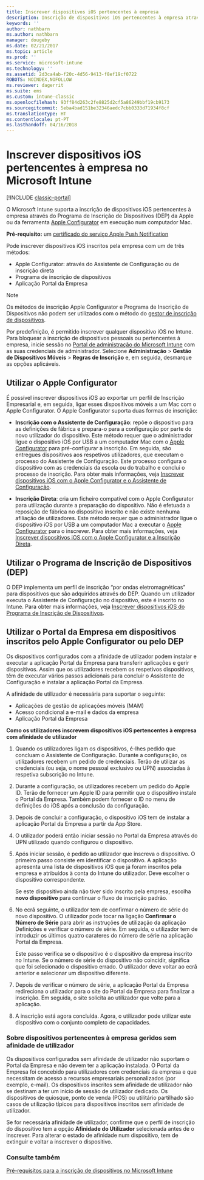 ```yaml
---
title: Inscrever dispositivos iOS pertencentes à empresa
description: Inscrição de dispositivos iOS pertencentes à empresa através do Programa de Inscrição de Dispositivos (DEP) da Apple ou do Apple Configurator
keywords: ''
author: nathbarn
ms.author: nathbarn
manager: dougeby
ms.date: 02/21/2017
ms.topic: article
ms.prod: ''
ms.service: microsoft-intune
ms.technology: ''
ms.assetid: 2d3ca4ab-f20c-4d56-9413-f8ef19cf0722
ROBOTS: NOINDEX,NOFOLLOW
ms.reviewer: dagerrit
ms.suite: ems
ms.custom: intune-classic
ms.openlocfilehash: 93ff84d263c2fe8825d2cf5a86249bbf19cb9173
ms.sourcegitcommit: 5eba4bad151be32346aedc7cbb0333d71934f8cf
ms.translationtype: HT
ms.contentlocale: pt-PT
ms.lasthandoff: 04/16/2018
---
```

# <a name="enroll-corporate-owned-ios-devices-in-microsoft-intune"></a>Inscrever dispositivos iOS pertencentes à empresa no Microsoft Intune

[!INCLUDE [classic-portal](../includes/classic-portal.md)]

O Microsoft Intune suporta a inscrição de dispositivos iOS pertencentes à empresa através do Programa de Inscrição de Dispositivos (DEP) da Apple ou da ferramenta [Apple Configurator](https://go.microsoft.com/fwlink/?LinkId=518017) em execução num computador Mac.

**Pré-requisito:** um [certificado do serviço Apple Push Notification](set-up-ios-and-mac-management-with-microsoft-intune.md)

Pode inscrever dispositivos iOS inscritos pela empresa com um de três métodos:

- Apple Configurator: através do Assistente de Configuração ou de inscrição direta
- Programa de inscrição de dispositivos
- Aplicação Portal da Empresa

>[!NOTE]
>Os métodos de inscrição Apple Configurator e Programa de Inscrição de Dispositivos não podem ser utilizados com o método do [gestor de inscrição de dispositivos](enroll-corporate-owned-devices-with-the-device-enrollment-manager-in-microsoft-intune.md).

Por predefinição, é permitido inscrever qualquer dispositivo iOS no Intune. Para bloquear a inscrição de dispositivos pessoais ou pertencentes à empresa, inicie sessão no [Portal de administração do Microsoft Intune](https://manage.microsoft.com) com as suas credenciais de administrador. Selecione **Administração** > **Gestão de Dispositivos Móveis** > **Regras de Inscrição** e, em seguida, desmarque as opções aplicáveis.

## <a name="use-apple-configurator"></a>Utilizar o Apple Configurator

É possível inscrever dispositivos iOS ao exportar um perfil de Inscrição Empresarial e, em seguida, ligar esses dispositivos móveis a um Mac com o Apple Configurator. O Apple Configurator suporta duas formas de inscrição:

- **Inscrição com o Assistente de Configuração**: repõe o dispositivo para as definições de fábrica e prepara-o para a configuração por parte do novo utilizador do dispositivo. Este método requer que o administrador ligue o dispositivo iOS por USB a um computador Mac com o [Apple Configurator](https://go.microsoft.com/fwlink/?LinkId=518017) para pré-configurar a inscrição. Em seguida, são entregues dispositivos aos respetivos utilizadores, que executam o processo do Assistente de Configuração. Este processo configura o dispositivo com as credenciais da escola ou do trabalho e conclui o processo de inscrição. Para obter mais informações, veja [Inscrever dispositivos iOS com o Apple Configurator e o Assistente de Configuração](ios-setup-assistant-enrollment-in-microsoft-intune.md).

- **Inscrição Direta**: cria um ficheiro compatível com o Apple Configurator para utilização durante a preparação do dispositivo. Não é efetuada a reposição de fábrica no dispositivo inscrito e não existe nenhuma afiliação de utilizadores. Este método requer que o administrador ligue o dispositivo iOS por USB a um computador Mac a executar o [Apple Configurator](https://go.microsoft.com/fwlink/?LinkId=518017) para o inscrever. Para obter mais informações, veja [Inscrever dispositivos iOS com o Apple Configurator e a Inscrição Direta](ios-direct-enrollment-in-microsoft-intune.md).

## <a name="use-the-device-enrollment-program-dep"></a>Utilizar o Programa de Inscrição de Dispositivos (DEP)
O DEP implementa um perfil de inscrição “por ondas eletromagnéticas” para dispositivos que são adquiridos através do DEP. Quando um utilizador executa o Assistente de Configuração no dispositivo, este é inscrito no Intune. Para obter mais informações, veja [Inscrever dispositivos iOS do Programa de Inscrição de Dispositivos](ios-device-enrollment-program-in-microsoft-intune.md).

## <a name="use-the-company-portal-on-dep-enrolled-or-apple-configurator-enrolled-devices"></a>Utilizar o Portal da Empresa em dispositivos inscritos pelo Apple Configurator ou pelo DEP

Os dispositivos configurados com a afinidade de utilizador podem instalar e executar a aplicação Portal da Empresa para transferir aplicações e gerir dispositivos. Assim que os utilizadores recebem os respetivos dispositivos, têm de executar vários passos adicionais para concluir o Assistente de Configuração e instalar a aplicação Portal da Empresa.

A afinidade de utilizador é necessária para suportar o seguinte:
  - Aplicações de gestão de aplicações móveis (MAM)
  - Acesso condicional a e-mail e dados da empresa
  - Aplicação Portal da Empresa

**Como os utilizadores inscrevem dispositivos iOS pertencentes à empresa com afinidade de utilizador**
1. Quando os utilizadores ligam os dispositivos, é-lhes pedido que concluam o Assistente de Configuração. Durante a configuração, os utilizadores recebem um pedido de credenciais. Terão de utilizar as credenciais (ou seja, o nome pessoal exclusivo ou UPN) associadas à respetiva subscrição no Intune.

2. Durante a configuração, os utilizadores recebem um pedido do Apple ID. Terão de fornecer um Apple ID para permitir que o dispositivo instale o Portal da Empresa. Também podem fornecer o ID no menu de definições do iOS após a conclusão da configuração.

3. Depois de concluir a configuração, o dispositivo iOS tem de instalar a aplicação Portal da Empresa a partir da App Store.

4. O utilizador poderá então iniciar sessão no Portal da Empresa através do UPN utilizado quando configurou o dispositivo.

5. Após iniciar sessão, é pedido ao utilizador que inscreva o dispositivo. O primeiro passo consiste em identificar o dispositivo. A aplicação apresenta uma lista de dispositivos iOS que já foram inscritos pela empresa e atribuídos à conta do Intune do utilizador. Deve escolher o dispositivo correspondente.

   Se este dispositivo ainda não tiver sido inscrito pela empresa, escolha **novo dispositivo** para continuar o fluxo de inscrição padrão.

6. No ecrã seguinte, o utilizador tem de confirmar o número de série do novo dispositivo. O utilizador pode tocar na ligação **Confirmar o Número de Série** para abrir as instruções de utilização da aplicação Definições e verificar o número de série. Em seguida, o utilizador tem de introduzir os últimos quatro carateres do número de série na aplicação Portal da Empresa.

   Este passo verifica se o dispositivo é o dispositivo da empresa inscrito no Intune. Se o número de série do dispositivo não coincidir, significa que foi selecionado o dispositivo errado. O utilizador deve voltar ao ecrã anterior e selecionar um dispositivo diferente.

7. Depois de verificar o número de série, a aplicação Portal da Empresa redireciona o utilizador para o site do Portal da Empresa para finalizar a inscrição. Em seguida, o site solicita ao utilizador que volte para a aplicação.

8. A inscrição está agora concluída. Agora, o utilizador pode utilizar este dispositivo com o conjunto completo de capacidades.

### <a name="about-corporate-owned-managed-devices-with-no-user-affinity"></a>Sobre dispositivos pertencentes à empresa geridos sem afinidade de utilizador

Os dispositivos configurados sem afinidade de utilizador não suportam o Portal da Empresa e não devem ter a aplicação instalada. O Portal da Empresa foi concebido para utilizadores com credenciais da empresa e que necessitam de acesso a recursos empresariais personalizados (por exemplo, e-mail). Os dispositivos inscritos sem afinidade de utilizador não se destinam a ter um início de sessão de utilizador dedicado. Os dispositivos de quiosque, ponto de venda (POS) ou utilitário partilhado são casos de utilização típicos para dispositivos inscritos sem afinidade de utilizador.

Se for necessária afinidade de utilizador, confirme que o perfil de inscrição do dispositivo tem a opção **Afinidade do Utilizador** selecionada antes de o inscrever. Para alterar o estado de afinidade num dispositivo, tem de extinguir e voltar a inscrever o dispositivo.



### <a name="see-also"></a>Consulte também
[Pré-requisitos para a inscrição de dispositivos no Microsoft Intune](prerequisites-for-enrollment.md)
